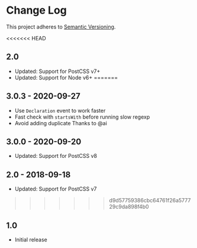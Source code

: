 # Change Log
This project adheres to [Semantic Versioning](http://semver.org/).

<<<<<<< HEAD
## 2.0
* Updated: Support for PostCSS v7+
* Updated: Support for Node v6+
=======
## 3.0.3 - 2020-09-27
- Use `Declaration` event to work faster
- Fast check with `startsWith` before running slow regexp
- Avoid adding duplicate
Thanks to @ai

## 3.0.0  - 2020-09-20
* Updated: Support for PostCSS v8

## 2.0 - 2018-09-18
* Updated: Support for PostCSS v7
>>>>>>> d9d57759386cbc64761f26a577729c9da898f4b0

## 1.0
* Initial release
